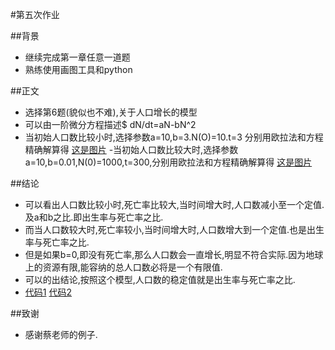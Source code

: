 #第五次作业
 
##背景
- 继续完成第一章任意一道题
- 熟练使用画图工具和python

##正文
- 选择第6题(貌似也不难),关于人口增长的模型
- 可以由一阶微分方程描述$ dN/dt=aN-bN^2
- 当初始人口数比较小时,选择参数a=10,b=3.N(O)=10.t=3 分别用欧拉法和方程精确解算得
   [这是图片]()
-当初始人口数比较大时,选择参数a=10,b=0.01,N(0)=1000,t=300,分别用欧拉法和方程精确解算得 
 [这是图片]()

##结论
- 可以看出人口数比较小时,死亡率比较大,当时间增大时,人口数减小至一个定值.及a和b之比.即出生率与死亡率之比.
- 而当人口数较大时,死亡率较小,当时间增大时,人口数增大到一个定值.也是出生率与死亡率之比.
- 但是如果b=0,即没有死亡率,那么人口数会一直增长,明显不符合实际.因为地球上的资源有限,能容纳的总人口数必将是一个有限值.
- 可以的出结论,按照这个模型,人口数的稳定值就是出生率与死亡率之比.
- [代码1]() [代码2]()

##致谢
- 感谢蔡老师的例子.
